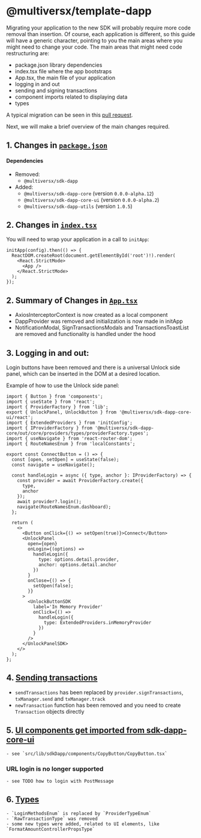 # @multiversx/template-dapp

Migrating your application to the new SDK will probably require more code removal than insertion. Of course, each application is different, so this guide will have a generic character, pointing to you the main areas where you might need to change your code.
The main areas that might need code restructuring are:
- package.json library dependencies
- index.tsx file where the app bootstraps
- App.tsx, the main file of your application
- logging in and out
- sending and signing transactions
- component imports related to displaying data
- types

A typical migration can be seen in this [pull request](https://github.com/multiversx/mx-template-dapp/pull/264).

Next, we will make a brief overview of the main changes required.

## 1. Changes in [`package.json`](https://github.com/multiversx/mx-template-dapp/pull/264/files#diff-7ae45ad102eab3b6d7e7896acd08c427a9b25b346470d7bc6507b6481575d519)

#### Dependencies
- Removed:
  - `@multiversx/sdk-dapp`
- Added:
  - `@multiversx/sdk-dapp-core` (version `0.0.0-alpha.12`)
  - `@multiversx/sdk-dapp-core-ui` (version `0.0.0-alpha.2`)
  - `@multiversx/sdk-dapp-utils` (version `1.0.5`)

## 2. Changes in [`index.tsx`](https://github.com/multiversx/mx-template-dapp/pull/264/files#diff-0b5adbfe7b36e4ae2f479291e20152e33e940f7f265162d77f40f6bdb5da7405)

You will need to wrap your application in a call to `initApp`:

```tsx
initApp(config).then(() => {
  ReactDOM.createRoot(document.getElementById('root')!).render(
    <React.StrictMode>
      <App />
    </React.StrictMode>
  );
});
```

## 2. Summary of Changes in  [`App.tsx`](https://github.com/multiversx/mx-template-dapp/pull/264/files#diff-26ad4b834941d9b19ebf9db8082bd202aaf72ea0ddea85f5a8a0cb3c729cc6f2)

- AxiosInterceptorContext is now created as a local component
- DappProvider was removed and initialization is now made in initApp
- NotificationModal, SignTransactionsModals and TransactionsToastList are removed and functionality is handled under the hood

## 3. Logging in and out:

Login buttons have been removed and there is a universal Unlock side panel, which can be inserted in the DOM at a desired location. 

Example of how to use the Unlock side panel:

```tsx
import { Button } from 'components';
import { useState } from 'react';
import { ProviderFactory } from 'lib';
export { UnlockPanel, UnlockButton } from '@multiversx/sdk-dapp-core-ui/react';
import { ExtendedProviders } from 'initConfig';
import { IProviderFactory } from '@multiversx/sdk-dapp-core/out/core/providers/types/providerFactory.types';
import { useNavigate } from 'react-router-dom';
import { RouteNamesEnum } from 'localConstants';

export const ConnectButton = () => {
  const [open, setOpen] = useState(false);
  const navigate = useNavigate();

  const handleLogin = async ({ type, anchor }: IProviderFactory) => {
    const provider = await ProviderFactory.create({
      type,
      anchor
    });
    await provider?.login();
    navigate(RouteNamesEnum.dashboard);
  };

  return (
    <>
      <Button onClick={() => setOpen(true)}>Connect</Button>
      <UnlockPanel
        open={open}
        onLogin={(options) =>
          handleLogin({
            type: options.detail.provider,
            anchor: options.detail.anchor
          })
        }
        onClose={() => {
          setOpen(false);
        }}
      >
        <UnlockButtonSDK
          label='In Memory Provider'
          onClick={() =>
            handleLogin({
              type: ExtendedProviders.inMemoryProvider
            })
          }
        />
      </UnlockPanelSDK>
    </>
  );
};
```

## 4. [Sending transactions](https://github.com/multiversx/mx-template-dapp/pull/264/files#diff-1eadd6ccf43da9c2a8c30f5dfddbb56f3daeec28f04e43b41c134811bec478fb)
   - `sendTransactions` has been replaced by `provider.signTransactions`, `txManager.send` and `txManager.track`
   - `newTransaction` function has been removed and you need to create `Transaction` objects directly

## 5. [UI components get imported from sdk-dapp-core-ui](https://github.com/multiversx/mx-template-dapp/pull/264/files#diff-e07cb98fcda2927e31f2a0f6cc5db5cb9a364c8da43d8df70597321bb1558336)
    - see `src/lib/sdkDapp/components/CopyButton/CopyButton.tsx`

### URL login is no longer supported 
    - see TODO how to login with PostMessage

## 6. [Types](https://github.com/multiversx/mx-template-dapp/pull/264/files#diff-bd634780b000031ebfffb83de483b66a93ed12fde321950128e31a794ce96057)
    - `LoginMethodsEnum` is replaced by `ProviderTypeEnum`
    - `RawTransactionType` was removed
    - some new types were added, related to UI elements, like `FormatAmountControllerPropsType`